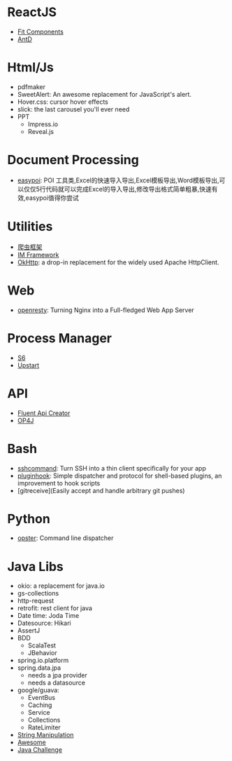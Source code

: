 # ReactJS
+ [Fit Components](http://fit.baidu.com/components/pc)
+ [AntD](http://ant.design/docs/react/introduce)

# Html/Js
+ pdfmaker
+ SweetAlert: An awesome replacement for JavaScript's alert.
+ Hover.css: cursor hover effects
+ slick: the last carousel you'll ever need
+ PPT
    + Impress.io
    + Reveal.js

# Document Processing
+ [easypoi](http://git.oschina.net/jueyue/easypoi): POI 工具类,Excel的快速导入导出,Excel模板导出,Word模板导出,可以仅仅5行代码就可以完成Excel的导入导出,修改导出格式简单粗暴,快速有效,easypoi值得你尝试

# Utilities
+ [爬虫框架](http://git.oschina.net/flashsword20/webmagic)
+ [IM Framework](http://git.oschina.net/farsunset/cim)
+ [OkHttp](http://square.github.io/okhttp/): a drop-in replacement for the widely used Apache HttpClient.

# Web
+ [openresty](http://stackshare.io/openresty): Turning Nginx into a Full-fledged Web App Server

# Process Manager
+ [S6](http://skarnet.org/software/s6/)
+ [Upstart](https://www.digitalocean.com/community/tutorials/the-upstart-event-system-what-it-is-and-how-to-use-it)

# API
+ [Fluent Api Creator](https://github.com/verhas/fluflu)
+ [OP4J](https://github.com/op4j.)

# Bash
+ [sshcommand](https://github.com/dokku/sshcommand): Turn SSH into a thin client specifically for your app
+ [pluginhook](https://github.com/progrium/pluginhook): Simple dispatcher and protocol for shell-based plugins, an improvement to hook scripts
+ [gitreceive](Easily accept and handle arbitrary git pushes)

# Python
+ [opster](https://pypi.python.org/pypi/opster/): Command line dispatcher

# Java Libs
+ okio: a replacement for java.io
+ gs-collections
+ http-request
+ retrofit: rest client for java
+ Date time: Joda Time
+ Datesource: Hikari
+ AssertJ
+ BDD
    + ScalaTest
    + JBehavior
+ spring.io.platform
+ spring.data.jpa
    + needs a jpa provider
    + needs a datasource
+ google/guava:
    + EventBus
    + Caching
    + Service
    + Collections
    + RateLimiter
+ [String Manipulation](https://github.com/shekhargulati/strman-java)
+ [Awesome](https://github.com/akullpp/awesome-java)
+ [Java Challenge](https://github.com/shekhargulati/99-problems/tree/master/java8)
